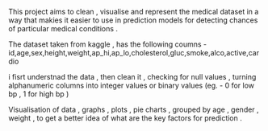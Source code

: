 This project aims to clean , visualise and represent the medical dataset in a way that makies it easier to use in prediction models for detecting chances of particular medical conditions . 

The dataset taken from kaggle , has the following coumns -
id,age,sex,height,weight,ap_hi,ap_lo,cholesterol,gluc,smoke,alco,active,cardio

i fisrt understnad the data , then clean it , checking for null values , turning alphanumeric columns into integer values or binary values (eg. - 0 for low bp , 1 for high bp ) 

Visualisation of data , graphs , plots , pie charts , grouped by age , gender , weight , to get a better idea of what are the key factors for prediction . 
